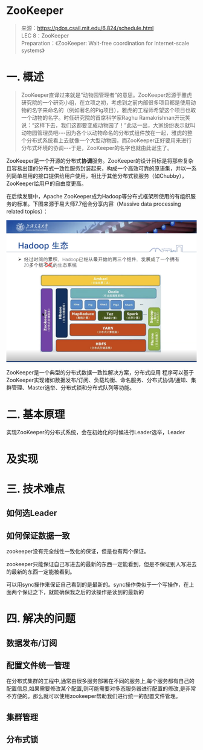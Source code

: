 # ZooKeeper

> 来源：https://pdos.csail.mit.edu/6.824/schedule.html  
> LEC 8：ZooKeeper  
> Preparation：《ZooKeeper: Wait-free coordination for Internet-scale systems》

# 一. 概述

> ZooKeeper直译过来就是“动物园管理者”的意思。ZooKeeper起源于雅虎研究院的一个研究小组，在立项之初，考虑到之前内部很多项目都是使用动物的名字来命名的（例如著名的Pig项目），雅虎的工程师希望这个项目也取一个动物的名字。时任研究院的首席科学家Raghu Ramakrishnan开玩笑说：“这样下去，我们这都要变成动物园了！”此话一出，大家纷纷表示就叫动物园管理员吧---因为各个以动物命名的分布式组件放在一起，雅虎的整个分布式系统看上去就像一个大型动物园，而ZooKeeper正好要用来进行分布式环境的协调---于是，ZooKeeper的名字也就由此诞生了。

ZooKeeper是一个开源的分布式**协调**服务。ZooKeeper的设计目标是将那些复杂且容易出错的分布式一致性服务封装起来，构成一个高效可靠的原语集，并以一系列简单易用的接口提供给用户使用，相比于其他分布式锁服务（如Chubby），ZooKeeper给用户的自由度更高。

在后续发展中，Apache ZooKeeper成为Hadoop等分布式框架所使用的有组织服务的标准。下图来源于易大师7.7组会分享内容（Massive data processing related topics）：

![](pic/4.png)

ZooKeeper是一个典型的分布式数据一致性解决方案，分布式应用   程序可以基于ZooKeeper实现诸如数据发布/订阅、负载均衡、命名服务、分布式协调/通知、集群管理、Master选举、分布式锁和分布式队列等功能。

# 二. 基本原理

实现ZooKeeper的分布式系统，会在初始化的时候进行Leader选举，Leader

# 及实现




# 三. 技术难点

## 如何选Leader

## 如何保证数据一致

zookeeper没有完全线性一致化的保证，但是也有两个保证。

zookeeper只能保证自己写进去的最新的东西一定能看到，但是不保证别人写进去的最新的东西一定能被看到。

可以用sync操作来保证自己看到的是最新的。sync操作类似于一个写操作，在上面两个保证之下，就能确保我之后的读操作是读到的最新的

# 四. 解决的问题

## 数据发布/订阅

## 配置文件统一管理

在分布式集群的工程中,通常由很多服务部署在不同的服务上,每个服务都有自己的配置信息,如果需要修改某个配置,则可能需要对多态服务器进行配置的修改,是非常不方便的。那么就可以使用zookeeper帮助我们进行统一的配置文件管理。

## 集群管理

## 分布式锁
